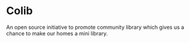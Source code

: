 # Colib
An open source initiative to promote community library which gives us a chance to make our homes a mini library.
